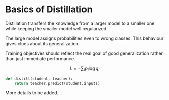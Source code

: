 # Basics of Distillation

Distillation transfers the knowledge from a larger model to a smaller one while keeping the smaller model well regularized.

The large model assigns probabilities even to wrong classes. This behaviour gives clues about its generalization.

Training objectives should reflect the real goal of good generalization rather than just immediate performance.

$$
L = -\sum_i p_i \log q_i
$$

```python
def distill(student, teacher):
    return teacher.predict(student.inputs)
```

More details to be added...
